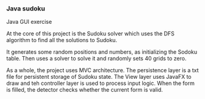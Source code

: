 ### Java sudoku 

Java GUI exercise

At the core of this project is the Sudoku solver which uses the DFS algorithm to find all the solutions to Sudoku.

It generates some random positions and numbers, as initializing the Sodoku table. Then uses a solver to solve it and randomly sets 40 grids to zero.

As a whole, the project uses MVC architecture. The persistence layer is a txt file for persistent storage of Sudoku state.
The View layer uses JavaFX to draw and teh controller layer is used to process input logic.
When the form is filled, the detector checks whether the current form is valid.
